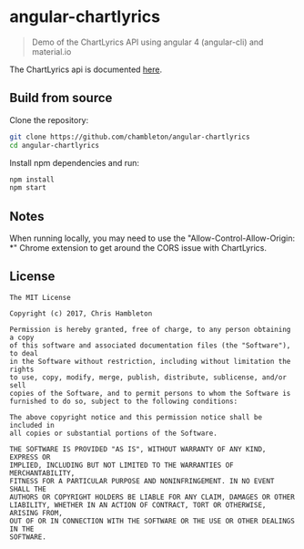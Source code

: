 # angular-chartlyrics
> Demo of the ChartLyrics API using angular 4 (angular-cli) and material.io


The ChartLyrics api is documented [here](http://www.chartlyrics.com). 


## Build from source

Clone the repository:

```bash
git clone https://github.com/chambleton/angular-chartlyrics
cd angular-chartlyrics
```

Install npm dependencies and run:

```bash
npm install
npm start
```

## Notes

When running locally, you may need to use the "Allow-Control-Allow-Origin: *" Chrome extension 
to get around the CORS issue with ChartLyrics.




## License

    The MIT License

    Copyright (c) 2017, Chris Hambleton

    Permission is hereby granted, free of charge, to any person obtaining a copy
    of this software and associated documentation files (the "Software"), to deal
    in the Software without restriction, including without limitation the rights
    to use, copy, modify, merge, publish, distribute, sublicense, and/or sell
    copies of the Software, and to permit persons to whom the Software is
    furnished to do so, subject to the following conditions:

    The above copyright notice and this permission notice shall be included in
    all copies or substantial portions of the Software.

    THE SOFTWARE IS PROVIDED "AS IS", WITHOUT WARRANTY OF ANY KIND, EXPRESS OR
    IMPLIED, INCLUDING BUT NOT LIMITED TO THE WARRANTIES OF MERCHANTABILITY,
    FITNESS FOR A PARTICULAR PURPOSE AND NONINFRINGEMENT. IN NO EVENT SHALL THE
    AUTHORS OR COPYRIGHT HOLDERS BE LIABLE FOR ANY CLAIM, DAMAGES OR OTHER
    LIABILITY, WHETHER IN AN ACTION OF CONTRACT, TORT OR OTHERWISE, ARISING FROM,
    OUT OF OR IN CONNECTION WITH THE SOFTWARE OR THE USE OR OTHER DEALINGS IN THE
    SOFTWARE.